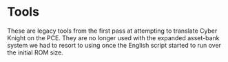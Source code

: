 # Tools

These are legacy tools from the first pass at attempting to translate Cyber Knight on the PCE. They are no longer used with the expanded asset-bank system we had to resort to using once the English script started to run over the initial ROM size.
